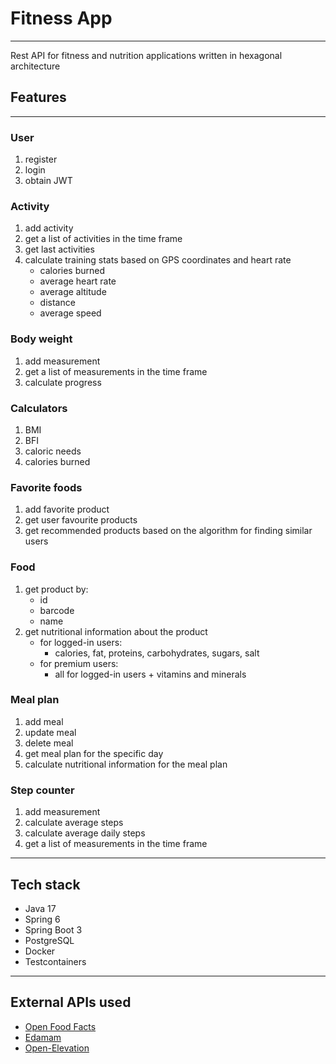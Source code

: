 # Fitness App

---
Rest API for fitness and nutrition applications written in hexagonal architecture
## Features

---
### User
1. register
2. login
3. obtain JWT

### Activity
1. add activity
2. get a list of activities in the time frame
3. get last activities
4. calculate training stats based on GPS coordinates and heart rate
   - calories burned
   - average heart rate
   - average altitude
   - distance
   - average speed

### Body weight
1. add measurement
2. get a list of measurements in the time frame
3. calculate progress

### Calculators
1. BMI
2. BFI
3. caloric needs
4. calories burned

### Favorite foods
1. add favorite product
2. get user favourite products
3. get recommended products based on the algorithm for finding similar users

### Food
1. get product by:
    - id
    - barcode
    - name
2. get nutritional information about the product
   - for logged-in users:
     - calories, fat, proteins, carbohydrates, sugars, salt
   - for premium users:
     - all for logged-in users + vitamins and minerals

### Meal plan
1. add meal
2. update meal
3. delete meal
4. get meal plan for the specific day
5. calculate nutritional information for the meal plan

### Step counter
1. add measurement
2. calculate average steps
3. calculate average daily steps
4. get a list of measurements in the time frame

---
## Tech stack
- Java 17
- Spring 6
- Spring Boot 3
- PostgreSQL
- Docker
- Testcontainers

---
## External APIs used
- [Open Food Facts](https://openfoodfacts.github.io/api-documentation/)
- [Edamam](https://developer.edamam.com/food-database-api)
- [Open-Elevation](https://www.open-elevation.com/)